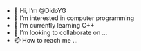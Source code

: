 - 👋 Hi, I’m @DidoYG
- 👀 I’m interested in computer programming
- 🌱 I’m currently learning C++
- 💞️ I’m looking to collaborate on ...
- 📫 How to reach me ...

<!---
DidoYG/DidoYG is a ✨ special ✨ repository because its `README.md` (this file) appears on your GitHub profile.
You can click the Preview link to take a look at your changes.
--->
